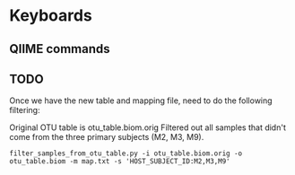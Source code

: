 Keyboards
=========

QIIME commands
--------------

TODO
----

Once we have the new table and mapping file, need to do the following
filtering:

Original OTU table is otu_table.biom.orig
Filtered out all samples that didn't come from the three primary subjects
(M2, M3, M9).

    filter_samples_from_otu_table.py -i otu_table.biom.orig -o otu_table.biom -m map.txt -s 'HOST_SUBJECT_ID:M2,M3,M9'
